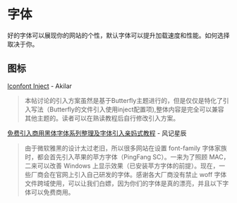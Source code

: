 # 字体

好的字体可以展现你的网站的个性，默认字体可以提升加载速度和性能。如何选择取决于你。

## 图标

[Iconfont Inject](https://akilar.top/posts/d2ebecef/) - Akilar

> 本帖讨论的引入方案虽然是基于Butterfly主题进行的，但是仅仅是特化了引入写法（Butterfly的文件引入使用inject配置项),整体内容是完全可以兼容其他主题的。读者可以在熟读教程后自行修改引入方案。

[免费引入商用黑体字体系列整理及字体引入亲妈式教程](https://www.thyuu.com/word/tips/62610) - 风记星辰

> 由于微软雅黑的设计太过老旧，所以很多网站在设置 font-family 字体家族时，都会首先引入苹果的苹方字体（PingFang SC）。一来为了照顾 MAC，二来可以改善 Windows 上显示效果（已安装苹方字体的前提）。现在，一些厂商会在官网上引入自己研发的字体。感谢各大厂商没有禁止 woff 字体文件跨域使用，可以让我们白嫖，因为你们的字体是真的漂亮，并且以下字体可以免费商用。